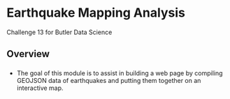 # Earthquake Mapping Analysis
Challenge 13 for Butler Data Science

## Overview 
### 
* The goal of this module is to assist in building a web page by compiling GEOJSON data of earthquakes and putting them together on an interactive map.